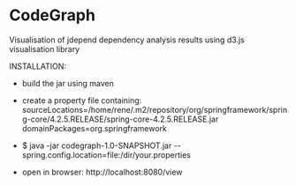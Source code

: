 # CodeGraph
Visualisation of jdepend dependency analysis results using d3.js visualisation library

INSTALLATION:

- build the jar using maven

- create a property file containing:
sourceLocations=/home/rene/.m2/repository/org/springframework/spring-core/4.2.5.RELEASE/spring-core-4.2.5.RELEASE.jar
domainPackages=org.springframework

- $ java -jar codegraph-1.0-SNAPSHOT.jar --spring.config.location=file:/dir/your.properties

- open in browser: http://localhost:8080/view
